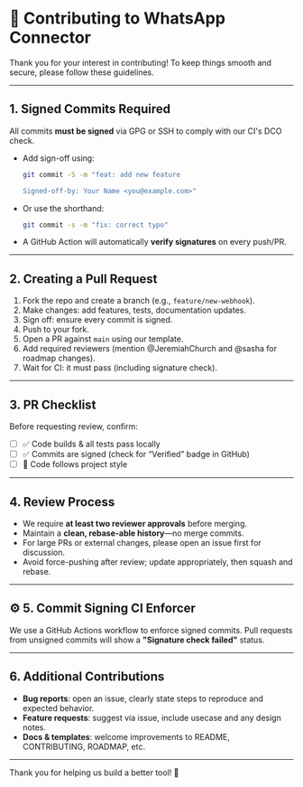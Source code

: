 # 🚀 Contributing to WhatsApp Connector

Thank you for your interest in contributing! To keep things smooth and secure, please follow these guidelines.

---

## 1. Signed Commits Required

All commits **must be signed** via GPG or SSH to comply with our CI's DCO check.

- Add sign-off using:
    ```bash
    git commit -S -m "feat: add new feature

    Signed-off-by: Your Name <you@example.com>"
    ```

- Or use the shorthand:
    ```bash
    git commit -s -m "fix: correct typo"
    ```

- A GitHub Action will automatically **verify signatures** on every push/PR.

---

## 2. Creating a Pull Request

1. Fork the repo and create a branch (e.g., `feature/new-webhook`).
2. Make changes: add features, tests, documentation updates.
3. Sign off: ensure every commit is signed.
4. Push to your fork.
5. Open a PR against `main` using our template.
6. Add required reviewers (mention @JeremiahChurch and @sasha for roadmap changes).
7. Wait for CI: it must pass (including signature check).

---

## 3. PR Checklist

Before requesting review, confirm:

- [ ] ✅ Code builds & all tests pass locally
- [ ] ✅ Commits are signed (check for “Verified” badge in GitHub)
- [ ] 🧹 Code follows project style

---

## 4. Review Process

- We require **at least two reviewer approvals** before merging.
- Maintain a **clean, rebase-able history**—no merge commits.
- For large PRs or external changes, please open an issue first for discussion.
- Avoid force-pushing after review; update appropriately, then squash and rebase.

---

## ⚙️ 5. Commit Signing CI Enforcer

We use a GitHub Actions workflow to enforce signed commits. Pull requests from unsigned commits will show a **"Signature check failed"** status.

---

## 6. Additional Contributions

- **Bug reports**: open an issue, clearly state steps to reproduce and expected behavior.
- **Feature requests**: suggest via issue, include usecase and any design notes.
- **Docs & templates**: welcome improvements to README, CONTRIBUTING, ROADMAP, etc.

---

Thank you for helping us build a better tool! 🎉
